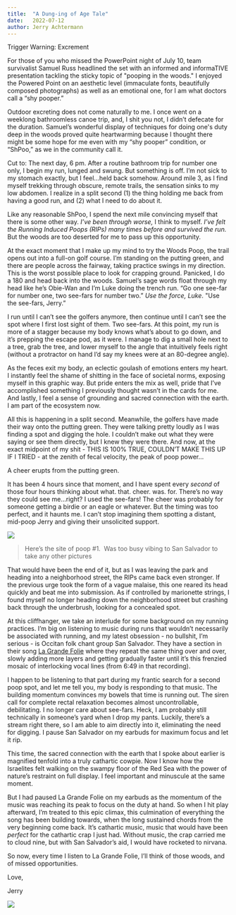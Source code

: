 ```yaml
---
title:  "A Dung-ing of Age Tale"
date:   2022-07-12
author: Jerry Achtermann
--- 
```

Trigger Warning: Excrement

For those of you who missed the PowerPoint night of July 10, team survivalist Samuel Russ headlined the set with an informed and informaTIVE presentation tackling the sticky topic of "pooping in the woods."  I enjoyed the Powered Point on an aesthetic level (immaculate fonts, beautifully composed photographs) as well as an emotional one, for I am what doctors call a “shy pooper.”

Outdoor excreting does not come naturally to me.  I once went on a weeklong bathroomless canoe trip, and, I shit you not, I didn’t defecate for the duration.  Samuel’s wonderful display of techniques for doing one's duty deep in the woods proved quite heartwarming because I thought there might be some hope for me even with my “shy pooper” condition, or “ShPoo,” as we in the community call it.

Cut to: The next day, 6 pm.  After a routine bathroom trip for number one only, I begin my run, lunged and swung.  But something is off.  I’m not sick to my stomach exactly, but I feel…held back somehow.  Around mile 3, as I find myself trekking through obscure, remote trails, the sensation sinks to my low abdomen.  I realize in a split second (1) the thing holding me back from having a good run, and (2) what I need to do about it.

Like any reasonable ShPoo, I spend the next mile convincing myself that there is some other way.  _I’ve been through worse,_ I think to myself.  _I’ve felt the Running Induced Poops (RIPs) many times before and survived the run._  But the woods are too deserted for me to pass up this opportunity.

At the exact moment that I make up my mind to try the Woods Poop, the trail opens out into a full-on golf course.  I’m standing on the putting green, and there are people across the fairway, taking practice swings in my direction.  This is the worst possible place to look for crapping ground.  Panicked, I do a 180 and head back into the woods.  Samuel’s sage words float through my head like he’s Obie-Wan and I’m Luke doing the trench run.  “Go one see-far for number one, two see-fars for number two.”  _Use the force, Luke_.  "Use the see-fars, Jerry.”

I run until I can’t see the golfers anymore, then continue until I can’t see the spot where I first lost sight of them.  Two see-fars.  At this point, my run is more of a stagger because my body knows what’s about to go down, and it’s prepping the escape pod, as it were.  I manage to dig a small hole next to a tree, grab the tree, and lower myself to the angle that intuitively feels right (without a protractor on hand I’d say my knees were at an 80-degree angle).

As the feces exit my body, an eclectic goulash of emotions enters my heart.  I instantly feel the shame of shitting in the face of societal norms, exposing myself in this graphic way.  But pride enters the mix as well, pride that I’ve accomplished something I previously thought wasn’t in the cards for me.  And lastly, I feel a sense of grounding and sacred connection with the earth.  I am part of the ecosystem now.

All this is happening in a split second.  Meanwhile, the golfers have made their way onto the putting green.  They were talking pretty loudly as I was finding a spot and digging the hole.  I couldn’t make out what they were saying or see them directly, but I knew they were there.  And now, at the exact midpoint of my shit - THIS IS 100% TRUE, COULDN’T MAKE THIS UP IF I TRIED -  at the zenith of fecal velocity, the peak of poop power…

A cheer erupts from the putting green.

It has been 4 hours since that moment, and I have spent every _second_ of those four hours thinking about what. that. cheer. was. for.  There’s no way they could see me…right?  I used the see-fars!  The cheer was probably for someone getting a birdie or an eagle or whatever.  But the timing was too perfect, and it haunts me.  I can’t stop imagining them spotting a distant, mid-poop Jerry and giving their unsolicited support.

![](https://lh5.googleusercontent.com/s3OrWI2ddSpsoPhOvamqw1VX_6Dc6t2WkQh6vClWKBjrU6EJGp-9tfVx-HzCkUNKhCqNeIkvJpYZKyfOJgD81I4tXKzmFrVAW-rXlHuNnLoTGeI4mIatgL7RQ_H2arfg-iKULuavXLNsFBMDD6E)

> Here’s the site of poop #1.  Was too busy vibing to San Salvador to take any other pictures

That would have been the end of it, but as I was leaving the park and heading into a neighborhood street, the RIPs came back even stronger.  If the previous urge took the form of a vague malaise, this one reared its head quickly and beat me into submission.  As if controlled by marionette strings, I found myself no longer heading down the neighborhood street but crashing back through the underbrush, looking for a concealed spot.

At this cliffhanger, we take an interlude for some background on my running practices.  I’m big on listening to music during runs that wouldn’t necessarily be associated with running, and my latest obsession - no bullshit, I’m serious - is Occitan folk chant group San Salvador.  They have a section in their song [La Grande Folie](https://open.spotify.com/track/1mK5SE4E4cF0FOemYttL7i?si=3c4c6b914a5a4094) where they repeat the same thing over and over, slowly adding more layers and getting gradually faster until it’s this frenzied mosaic of interlocking vocal lines (from 6:49 in that recording).

I happen to be listening to that part during my frantic search for a second poop spot, and let me tell you, my body is responding to that music.  The building momentum convinces my bowels that time is running out.  The siren call for complete rectal relaxation becomes almost uncontrollable, debilitating.  I no longer care about see-fars.  Heck, I am probably still technically in someone’s yard when I drop my pants.  Luckily, there’s a stream right there, so I am able to aim directly into it, eliminating the need for digging.  I pause San Salvador on my earbuds for maximum focus and let it rip.

This time, the sacred connection with the earth that I spoke about earlier is magnified tenfold into a truly cathartic cowpie.  Now I know how the Israelites felt walking on the swampy floor of the Red Sea with the power of nature’s restraint on full display.  I feel important and minuscule at the same moment.

But I had paused La Grande Folie on my earbuds as the momentum of the music was reaching its peak to focus on the duty at hand.  So when I hit play afterward, I’m treated to this epic climax, this culmination of everything the song has been building towards, when the long sustained chords from the very beginning come back.  It’s cathartic music, music that would have been _perfect_ for the cathartic crap I just had.  Without music, the crap carried me to cloud nine, but with San Salvador’s aid, I would have rocketed to nirvana.

So now, every time I listen to La Grande Folie, I’ll think of those woods, and of missed opportunities.

Love, 

Jerry



![](https://lh5.googleusercontent.com/9dmBeq9WL80pN7jiydIM5OsVPGE3qCwVdq3wNqxDN9fNXnCY6UWcuh4q34enbk0RuJR3EhVSmZPv5Ij4FcvSMujVJY9a1w2zlSaP7W7SPYK926Y8v2FeQaJpKCE-ywvRVjEVj2R-_h_8jT6GizQ)

